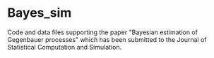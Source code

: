 # Bayes_sim
Code and data files supporting the paper "Bayesian estimation of Gegenbauer processes" which has been submitted to the Journal of Statistical Computation and Simulation.
